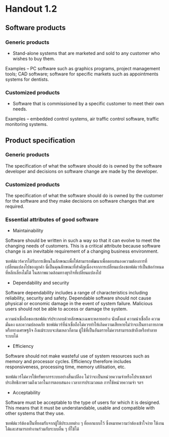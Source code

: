 # Handout 1.2
## Software products
### Generic products
* Stand-alone systems that are marketed and sold to any customer who wishes to buy them.

Examples – PC software such as graphics programs, project management tools; CAD software; software for specific markets such as appointments systems for dentists.
### Customized products
* Software that is commissioned by a specific customer to meet their own needs. 

Examples – embedded control systems, air traffic control software, traffic monitoring systems.

## Product specification

### Generic products
The specification of what the software should do is owned by the software developer and decisions on software change are made by the developer.
### Customized products
The specification of what the software should do is owned by the customer for the software and they make decisions on software changes that are required.

### Essential attributes of good software
* Maintainability

Software should be written in such a way so that it can evolve to meet the changing needs of customers. This is a critical attribute because software change is an inevitable requirement of a changing business environment.

ซอฟต์แวร์ควรได้รับการเขียนในลักษณะเพื่อให้สามารถพัฒนาเพื่อตอบสนองความต้องการที่เปลี่ยนแปลงไปของลูกค้า นี่เป็นคุณลักษณะที่สำคัญเนื่องจากการเปลี่ยนแปลงซอฟต์แวร์เป็นข้อกำหนดที่หลีกเลี่ยงไม่ได้ ในสภาพแวดล้อมทางธุรกิจที่เปลี่ยนแปลงไป
* Dependability and security

Software dependability includes a range of characteristics including reliability, security and safety. Dependable software should not cause physical or economic damage in the event of system failure. Malicious users should not be  able to access or damage the system.

ความน่าเชื่อถือของซอฟต์แวร์ประกอบด้วยลักษณะเฉพาะหลายอย่าง นับตั้งแต่ ความน่าเชื่อถือ ความมั่นคง และความปลอดภัย ซอฟต์แวร์ที่น่าเชื่อถือไม่ควรทำให้เกิดความเสียหายไม่ว่าจะเป็นทางกายภาพหรือทางเศรษฐกิจ ถึงแม้ระบบจะล้มเหลวก็ตาม ผู้ใช้ที่เป็นอันตรายไม่ควรสามารถเข้าถึงหรือทำลายระบบได้


* Efficiency

Software should not make wasteful use of system resources such as memory and processor cycles. Efficiency therefore includes responsiveness, processing time, memory utilisation, etc.

ซอฟต์แวร์ไม่ควรใช้ทรัพยากรระบบอย่างสิ้นเปลือง ไม่ว่าจะเป็นหน่วยความจำหรือโปรเซสเซอร์ ประสิทธิภาพรวมถึงเวลาในการตอบสนอง เวลาการประมวลผล การใช้หน่วยความจำ ฯลฯ


* Acceptability

Software must be acceptable to the type of users for which it is designed. This means that it must be understandable, usable and compatible with other systems that they use. 

ซอฟต์แวร์ต้องเป็นที่ยอมรับจากผู้ใช้ประเภทต่าง ๆ ที่ออกแบบไว้ ซึ่งหมายความว่าต้องเข้าใจง่าย ใช้งานได้และสามารถทำงานร่วมกับระบบอื่น ๆ ที่ใช้ได้




